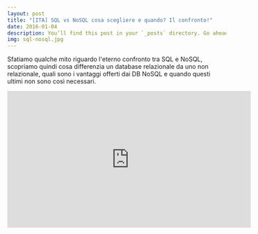 ```yaml
---
layout: post
title: "[ITA] SQL vs NoSQL cosa scegliere e quando? Il confronto!"
date: 2016-01-04
description: You’ll find this post in your `_posts` directory. Go ahead and edit it and re-build the site to see your changes.
img: sql-nosql.jpg
---
```

Sfatiamo qualche mito riguardo l'eterno confronto tra SQL e NoSQL, 
scopriamo quindi cosa differenzia un database relazionale da uno non relazionale,
quali sono i vantaggi offerti dai DB NoSQL e quando questi ultimi non
sono così necessari.
<iframe width="560" height="315"
 src="https://www.youtube.com/embed/GpkGfBNQU7k"
  frameborder="0" allow="accelerometer; autoplay; 
  encrypted-media; gyroscope; picture-in-picture"
  allowfullscreen></iframe>
